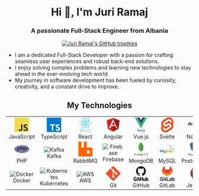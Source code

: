 <h1 align="center">Hi 👋, I'm Juri Ramaj</h1>
<h3 align="center">A passionate Full-Stack Engineer from Albania</h3>

<p align="center">
  <a href="https://github.com/ryo-ma/github-profile-trophy">
    <img src="https://github-profile-trophy.vercel.app/?username=itzkou&margin-w=15&margin-h=15" alt="Juri Ramaj's GitHub trophies" />
  </a>
</p>

- I am a dedicated Full-Stack Developer with a passion for crafting seamless user experiences and robust back-end solutions.
- I enjoy solving complex problems and learning new technologies to stay ahead in the ever-evolving tech world.
- My journey in software development has been fueled by curiosity, creativity, and a constant drive to improve.


<h2 align="center">My Technologies</h2>

<table align="center">
  <tr>
    <td align="center">
      <img src="https://raw.githubusercontent.com/devicons/devicon/master/icons/javascript/javascript-original.svg" alt="JavaScript" width="40" height="40" /><br>JavaScript
    </td>
    <td align="center">
      <img src="https://raw.githubusercontent.com/devicons/devicon/master/icons/typescript/typescript-original.svg" alt="TypeScript" width="40" height="40" /><br>TypeScript
    </td>
    <td align="center">
      <img src="https://raw.githubusercontent.com/devicons/devicon/master/icons/react/react-original-wordmark.svg" alt="React" width="40" height="40" /><br>React
    </td>
    <td align="center">
      <img src="https://raw.githubusercontent.com/devicons/devicon/master/icons/angularjs/angularjs-original.svg" alt="Angular" width="40" height="40" /><br>Angular
    </td>
    <td align="center">
      <img src="https://raw.githubusercontent.com/devicons/devicon/master/icons/vuejs/vuejs-original-wordmark.svg" alt="Vue.js" width="40" height="40" /><br>Vue.js
    </td>
    <td align="center">
      <img src="https://raw.githubusercontent.com/devicons/devicon/master/icons/svelte/svelte-original.svg" alt="Svelte" width="40" height="40" /><br>Svelte
    </td>
    <td align="center">
      <img src="https://raw.githubusercontent.com/devicons/devicon/master/icons/nodejs/nodejs-original-wordmark.svg" alt="Node.js" width="40" height="40" /><br>Node.js
    </td>
    <td align="center">
      <img src="https://raw.githubusercontent.com/devicons/devicon/master/icons/express/express-original-wordmark.svg" alt="Express.js" width="40" height="40" /><br>Express.js
    </td>
    <td align="center">
      <img src="https://raw.githubusercontent.com/devicons/devicon/master/icons/nestjs/nestjs-plain.svg" alt="NestJS" width="40" height="40" /><br>NestJS
    </td>
    <td align="center">
      <img src="https://raw.githubusercontent.com/devicons/devicon/master/icons/python/python-original.svg" alt="Python" width="40" height="40" /><br>Python
    </td>
  </tr>
  <tr>
    <td align="center">
      <img src="https://raw.githubusercontent.com/devicons/devicon/master/icons/php/php-original.svg" alt="PHP" width="40" height="40" /><br>PHP
    </td>
    <td align="center">
      <img src="https://www.vectorlogo.zone/logos/kafka/kafka-icon.svg" alt="Kafka" width="40" height="40" /><br>Kafka
    </td>
    <td align="center">
      <img src="https://raw.githubusercontent.com/devicons/devicon/master/icons/rabbitmq/rabbitmq-original.svg" alt="RabbitMQ" width="40" height="40" /><br>RabbitMQ
    </td>
    <td align="center">
      <img src="https://www.vectorlogo.zone/logos/firebase/firebase-icon.svg" alt="Firebase" width="40" height="40" /><br>Firebase
    </td>
    <td align="center">
      <img src="https://raw.githubusercontent.com/devicons/devicon/master/icons/mongodb/mongodb-original-wordmark.svg" alt="MongoDB" width="40" height="40" /><br>MongoDB
    </td>
    <td align="center">
      <img src="https://raw.githubusercontent.com/devicons/devicon/master/icons/mysql/mysql-original-wordmark.svg" alt="MySQL" width="40" height="40" /><br>MySQL
    </td>
    <td align="center">
      <img src="https://raw.githubusercontent.com/devicons/devicon/master/icons/postgresql/postgresql-original-wordmark.svg" alt="PostgreSQL" width="40" height="40" /><br>PostgreSQL
    </td>
    <td align="center">
      <img src="https://www.vectorlogo.zone/logos/sqlite/sqlite-icon.svg" alt="SQLite" width="40" height="40" /><br>SQLite
    </td>
  </tr>
  <tr>
    <td align="center">
      <img src="https://www.vectorlogo.zone/logos/docker/docker-icon.svg" alt="Docker" width="40" height="40" /><br>Docker
    </td>
    <td align="center">
      <img src="https://www.vectorlogo.zone/logos/kubernetes/kubernetes-icon.svg" alt="Kubernetes" width="40" height="40" /><br>Kubernetes
    </td>
    <td align="center">
      <img src="https://www.vectorlogo.zone/logos/amazon_aws/amazon_aws-icon.svg" alt="AWS" width="40" height="40" /><br>AWS
    </td>
    <td align="center">
      <img src="https://raw.githubusercontent.com/devicons/devicon/master/icons/git/git-original.svg" alt="Git" width="40" height="40" /><br>Git
    </td>
    <td align="center">
      <img src="https://raw.githubusercontent.com/devicons/devicon/master/icons/github/github-original-wordmark.svg" alt="GitHub" width="40" height="40" /><br>GitHub
    </td>
    <td align="center">
      <img src="https://raw.githubusercontent.com/devicons/devicon/master/icons/gitlab/gitlab-original-wordmark.svg" alt="GitLab" width="40" height="40" /><br>GitLab
    </td>
    <td align="center">
      <img src="https://raw.githubusercontent.com/devicons/devicon/master/icons/jenkins/jenkins-original.svg" alt="Jenkins" width="40" height="40" /><br>Jenkins
    </td>
    <td align="center">
      <img src="https://raw.githubusercontent.com/devicons/devicon/master/icons/bitbucket/bitbucket-original.svg" alt="Bitbucket" width="40" height="40" /><br>Bitbucket
    </td>
    <td align="center">
      <img src="https://raw.githubusercontent.com/devicons/devicon/master/icons/bootstrap/bootstrap-original.svg" alt="Bootstrap" width="40" height="40" /><br>Bootstrap
    </td>
    <td align="center">
      <img src="https://raw.githubusercontent.com/devicons/devicon/master/icons/sass/sass-original.svg" alt="Sass" width="40" height="40" /><br>Sass
    </td>
  </tr>
</table>


